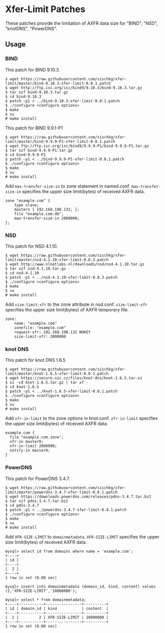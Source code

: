 # Xfer-Limit Patches

These patches provide the limitation of AXFR data size for "BIND", "NSD", "knotDNS", "PowerDNS".

## Usage

### BIND

This patch for BIND 9.10.3.

    $ wget https://raw.githubusercontent.com/sischkg/xfer-limit/master/bind-9.10.3-xfer-limit-0.0.1.patch
    $ wget http://ftp.isc.org/isc/bind9/9.10.3/bind-9.10.3.tar.gz
    $ tar xzf bind-9.10.3.tar.gz
    $ cd bind-9.10.3
    $ patch -p1 < ../bind-9.10.3-xfer-limit-0.0.1.patch
    $ ./configure <configure options>
    $ make
    $ su
    # make install

This patch for BIND 9.9.1-P1

    $ wget https://raw.githubusercontent.com/sischkg/xfer-limit/master/bind-9.9.9-P1-xfer-limit-0.0.1.patch
    $ wget ftp://ftp.isc.org/isc/bind9/9.9.9-P1/bind-9.9.9-P1.tar.gz
    $ tar xzf bind-9.9.9-P1.tar.gz
    $ cd bind-9.9.9-P1
    $ patch -p1 < ../bind-9.9.9-P1-xfer-limit-0.0.1.patch
    $ ./configure <configure options>
    $ make
    $ su
    # make install

Add `max-transfer-size-in` to zone statement in named.conf.
`max-transfer-size-in` specifies the upper size limit(bytes) of received AXFR data.

    zone "example.com" {
        type slave;
        masters { 192.168.198.132; };
        file "example.com.db";
        max-transfer-size-in 2000000;
    };


### NSD

This patch for NSD 4.1.10.

    $ wget https://raw.githubusercontent.com/sischkg/xfer-limit/master/nsd-4.1.10-xfer-limit-0.0.3.patch
    $ wget http://www.nlnetlabs.nl/downloads/nsd/nsd-4.1.10.tar.gz
    $ tar xzf nsd-4.1.10.tar.gz
    $ cd nsd-4.1.10
    $ patch -p1 < ../nsd-4.1.10-xfer-limit-0.0.3.patch
    $ ./configure <configure options>
    $ make
    $ su
    # make install

Add `size-limit-xfr` to the zone attribute in nsd.conf.
`size-limit-xfr` specifies the upper size limit(bytes) of AXFR temporary file.

    zone:
        name: "example.com"
        zonefile: "example.com"
        request-xfr: 192.168.198.132 NOKEY
        size-limit-xfr: 2000000

### knot DNS

This patch for knot DNS 1.6.5

    $ wget https://raw.githubusercontent.com/sischkg/xfer-limit/master/knot-1.6.5-xfer-limit-0.0.1.patch
    $ wget https://secure.nic.cz/files/knot-dns/knot-1.6.5.tar.xz
    $ xz -cd knot-1.6.5.tar.gz | tar xf -
    $ cd knot-1.6.5
    $ patch -p1 < ../knot-1.6.5-xfer-limit-0.0.1.patch
    $ ./configure <configure options>
    $ make
    $ su
    # make install

Add `xfr-in-limit` to the zone options in knot.conf.
`xfr-in-limit` specifies the upper size limit(bytes) of received AXFR data.

    example.com {
      file "example.com.zone";
      xfr-in master0;
      xfr-in-limit 2000000;
      notify-in master0;
    }

### PowerDNS

This patch for PowerDNS 3.4.7.

    $ wget https://raw.githubusercontent.com/sischkg/xfer-limit/master/powerdns-3.4.7-xfer-limit-0.0.1.patch
    $ wget https://downloads.powerdns.com/releases/pdns-3.4.7.tar.bz2
    $ tar xjf pdns-3.4.7.tar.bz2
    $ cd pdns-3.4.7
    $ patch -p1 < ../powerdns-3.4.7-xfer-limit-0.0.1.patch
    $ ./configure <configure options>
    $ make
    $ su
    # make install

Add `XFR-SIZE-LIMIT` to `domainmetadata`. 
`XFR-SIZE-LIMIT` specifies the upper size limit(bytes) of received AXFR data.

    mysql> select id from domains where name = 'example.com';
    +----+
    | id |
    +----+
    |  2 |
    +----+
    1 row in set (0.00 sec)
    
    mysql> insert into domainmetadata (domain_id, kind, content) values (2,'XFR-SIZE-LIMIT','10000000');

    mysql> select * from domainmetadata;
    +----+-----------+----------------+----------+
    | id | domain_id | kind           | content  |
    +----+-----------+----------------+----------+
    |  2 |         2 | XFR-SIZE-LIMIT | 10000000 |
    +----+-----------+----------------+----------+
    1 row in set (0.00 sec)



